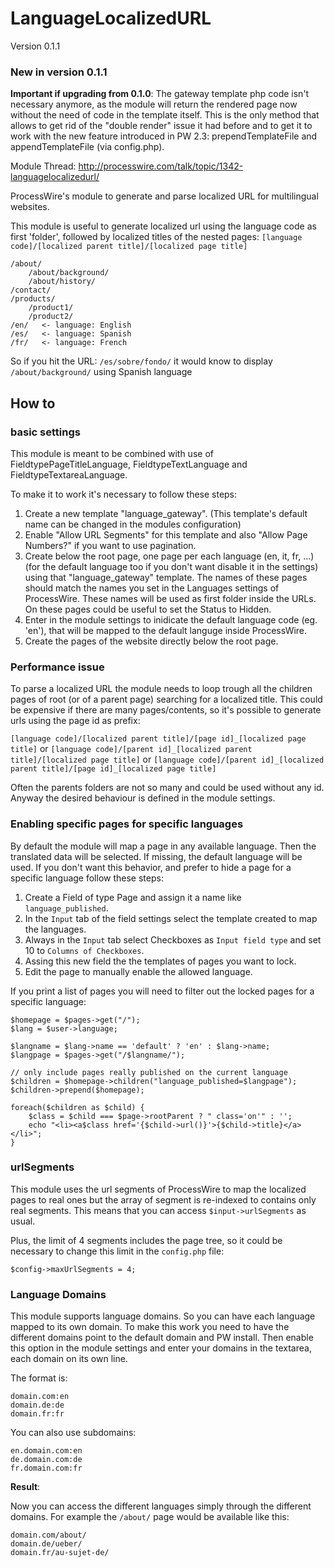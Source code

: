LanguageLocalizedURL
=========================

Version 0.1.1

### New in version 0.1.1
**Important if upgrading from 0.1.0**: The gateway template php code isn't necessary anymore, as the module will return the rendered page now without the need of code in the template itself. This is the only method that allows to get rid of the "double render" issue it had before and to get it to work with the new feature introduced in PW 2.3: prependTemplateFile and appendTemplateFile (via config.php).

Module Thread: http://processwire.com/talk/topic/1342-languagelocalizedurl/

ProcessWire's module to generate and parse localized URL for multilingual websites.

This module is useful to generate localized url using the language code as first 'folder', followed by localized titles of the nested pages:
`[language code]/[localized parent title]/[localized page title]`

	/about/
	    /about/background/
	    /about/history/
	/contact/
	/products/
	    /product1/
	    /product2/
	/en/   <- language: English
	/es/   <- language: Spanish
	/fr/   <- language: French

So if you hit the URL: `/es/sobre/fondo/` it would know to display `/about/background/` using Spanish language

## How to

### basic settings

This module is meant to be combined with use of FieldtypePageTitleLanguage, FieldtypeTextLanguage and FieldtypeTextareaLanguage.

To make it to work it's necessary to follow these steps:

1. Create a new template "language_gateway". (This template's default name can be changed in the modules configuration)
1. Enable "Allow URL Segments" for this template and also "Allow Page Numbers?" if you want to use pagination.
1. Create below the root page, one page per each language (en, it, fr, ...) (for the default language too if you don't want disable it in the settings) using that "language_gateway" template.
The names of these pages should match the names you set in the Languages settings of ProcessWire. These names will be used as first folder inside the URLs. On these pages could be useful to set the Status to Hidden.
1. Enter in the module settings to inidicate the default language code (eg. 'en'), that will be mapped to the default languge inside ProcessWire.
1. Create the pages of the website directly below the root page.

### Performance issue

To parse a localized URL the module needs to loop trough all the children pages of root (or of a parent page) searching for a localized title.
This could be expensive if there are many pages/contents, so it's possible to generate urls using the page id as prefix:

`[language code]/[localized parent title]/[page id]_[localized page title]`
or
`[language code]/[parent id]_[localized parent title]/[localized page title]`
or
`[language code]/[parent id]_[localized parent title]/[page id]_[localized page title]`

Often the parents folders are not so many and could be used without any id.
Anyway the desired behaviour is defined in the module settings.

### Enabling specific pages for specific languages

By default the module will map a page in any available language. Then the translated data will be selected. If missing, the default language will be used.
If you don't want this behavior, and prefer to hide a page for a specific language follow these steps:

1. Create a Field of type Page and assign it a name like `language_published`.
1. In the `Input` tab of the field settings select the template created to map the languages.
1. Always in the `Input` tab select Checkboxes as `Input field type` and set 10 to `Columns of Checkboxes`.
1. Assing this new field the the templates of pages you want to lock.
1. Edit the page to manually enable the allowed language.

If you print a list of pages you will need to filter out the locked pages for a specific language:

	$homepage = $pages->get("/");
	$lang = $user->language;

	$langname = $lang->name == 'default' ? 'en' : $lang->name;
	$langpage = $pages->get("/$langname/");

	// only include pages really published on the current language
	$children = $homepage->children("language_published=$langpage");
	$children->prepend($homepage);

	foreach($children as $child) {
		$class = $child === $page->rootParent ? " class='on'" : '';
		echo "<li><a$class href='{$child->url()}'>{$child->title}</a></li>";
	}

### urlSegments

This module uses the url segments of ProcessWire to map the localized pages to real ones but the array of segment is re-indexed to contains only real segments.
This means that you can access `$input->urlSegments` as usual.

Plus, the limit of 4 segments includes the page tree, so it could be necessary to change this limit in the `config.php` file:

	$config->maxUrlSegments = 4;

### Language Domains

This module supports language domains. So you can have each language mapped to its own domain. To make this work you need to have the different domains point to the default domain and PW install. Then enable this option in the module settings and enter your domains in the textarea, each domain on its own line.

The format is:

	domain.com:en
	domain.de:de
	domain.fr:fr

You can also use subdomains:

	en.domain.com:en
	de.domain.com:de
	fr.domain.com:fr

**Result**:

Now you can access the different languages simply through the different domains. For example the `/about/` page would be available like this:

	domain.com/about/
	domain.de/ueber/
	domain.fr/au-sujet-de/
